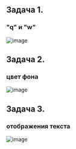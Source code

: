 ## Задача 1.   
### "q" и "w"  
![image](https://user-images.githubusercontent.com/113675674/223714872-15537298-8565-48c2-ade2-2189c4d0f8a8.png)  

## Задача 2.   
### цвет фона  
![image](https://user-images.githubusercontent.com/113675674/223716462-4f74ea1e-a6eb-489a-81c3-7051af9ca81d.png)  

## Задача 3.   
###   отображения текста  
![image](https://user-images.githubusercontent.com/113675674/223733287-c2cd9e51-c46f-4173-9e8c-6735258b9bcf.png)  

